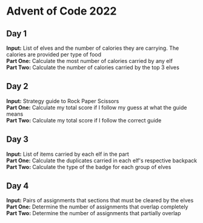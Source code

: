 # Advent of Code 2022

## Day 1

**Input:** List of elves and the number of calories they are carrying. The calories are provided per type of food  
**Part One:** Calculate the most number of calories carried by any elf  
**Part Two:** Calculate the number of calories carried by the top 3 elves  

## Day 2

**Input:** Strategy guide to Rock Paper Scissors  
**Part One:** Calculate my total score if I follow my guess at what the guide means  
**Part Two:** Calculate my total score if I follow the correct guide  

## Day 3

**Input:** List of items carried by each elf in the part  
**Part One:** Calculate the duplicates carried in each elf's respective backpack
**Part Two:** Calculate the type of the badge for each group of elves

## Day 4

**Input:** Pairs of assignments that sections that must be cleared by the elves
**Part One:** Determine the number of assignments that overlap completely
**Part Two:** Determine the number of assignments that partially overlap 
